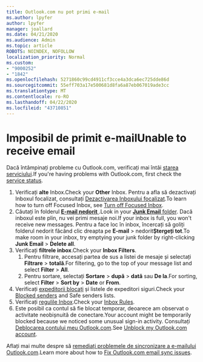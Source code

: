 ```yaml
---
title: Outlook.com nu pot primi e-mail
ms.author: lpyfer
author: lpyfer
manager: joallard
ms.date: 04/21/2020
ms.audience: Admin
ms.topic: article
ROBOTS: NOINDEX, NOFOLLOW
localization_priority: Normal
ms.custom:
- "9000252"
- "1842"
ms.openlocfilehash: 5271860c99cd4911cf3cce4a3dca6ec725dde86d
ms.sourcegitcommit: 55eff703a17e500681d8fa6a87eb067019ade3cc
ms.translationtype: MT
ms.contentlocale: ro-RO
ms.lasthandoff: 04/22/2020
ms.locfileid: "43710851"
---
```

# <a name="unable-to-receive-email"></a><span data-ttu-id="8ac0b-102">Imposibil de primit e-mail</span><span class="sxs-lookup"><span data-stu-id="8ac0b-102">Unable to receive email</span></span>

<span data-ttu-id="8ac0b-103">Dacă întâmpinați probleme cu Outlook.com, verificați mai întâi [starea serviciului](https://go.microsoft.com/fwlink/p/?linkid=837482).</span><span class="sxs-lookup"><span data-stu-id="8ac0b-103">If you're having problems with Outlook.com, first check the [service status](https://go.microsoft.com/fwlink/p/?linkid=837482).</span></span>

1. <span data-ttu-id="8ac0b-104">Verificați **alte** Inbox.</span><span class="sxs-lookup"><span data-stu-id="8ac0b-104">Check your **Other** Inbox.</span></span> <span data-ttu-id="8ac0b-105">Pentru a afla să dezactivați Inboxul focalizat, consultați [Dezactivarea Inboxului focalizat](https://support.office.com/article/f714d94d-9e63-4217-9ccb-6cb2986aa1b2).</span><span class="sxs-lookup"><span data-stu-id="8ac0b-105">To learn how to turn off Focused Inbox, see [Turn off Focused Inbox](https://support.office.com/article/f714d94d-9e63-4217-9ccb-6cb2986aa1b2).</span></span> 
2. <span data-ttu-id="8ac0b-106">Căutați în folderul [ **E-mail nedorit** ](https://outlook.live.com/mail/junkemail).</span><span class="sxs-lookup"><span data-stu-id="8ac0b-106">Look in your [**Junk Email** folder](https://outlook.live.com/mail/junkemail).</span></span> <span data-ttu-id="8ac0b-107">Dacă inboxul este plin, nu vei primi mesaje noi.</span><span class="sxs-lookup"><span data-stu-id="8ac0b-107">If your inbox is full, you won't receive new messages.</span></span> <span data-ttu-id="8ac0b-108">Pentru a face loc în inbox, încercați să goliți folderul nedorit făcând clic dreapta pe **E-mail** > nedorit**Ștergeți tot**.</span><span class="sxs-lookup"><span data-stu-id="8ac0b-108">To make room in your inbox, try emptying your junk folder by right-clicking **Junk Email** > **Delete all**.</span></span>
3. <span data-ttu-id="8ac0b-109">Verificați **filtrele inbox**.</span><span class="sxs-lookup"><span data-stu-id="8ac0b-109">Check your **Inbox Filters**.</span></span> 
    1. <span data-ttu-id="8ac0b-110">Pentru filtrare, accesați partea de sus a listei de mesaje și selectați **Filtrare** > **totală**.</span><span class="sxs-lookup"><span data-stu-id="8ac0b-110">For filtering, go to the top of your message list and select **Filter** > **All**.</span></span>
    2. <span data-ttu-id="8ac0b-111">Pentru sortare, selectați **Sortare** > **după** > **dată** sau **De la**.</span><span class="sxs-lookup"><span data-stu-id="8ac0b-111">For sorting, select **Filter** > **Sort by** > **Date** or **From**.</span></span>
4. <span data-ttu-id="8ac0b-112">Verificați [expeditorii blocați](https://outlook.live.com/mail/options/mail/junkEmail) și listele de expeditori siguri.</span><span class="sxs-lookup"><span data-stu-id="8ac0b-112">Check your [Blocked senders](https://outlook.live.com/mail/options/mail/junkEmail) and Safe senders lists.</span></span>
5. <span data-ttu-id="8ac0b-113">Verificați [regulile Inbox](https://outlook.live.com/mail/options/mail/rules).</span><span class="sxs-lookup"><span data-stu-id="8ac0b-113">Check your [Inbox Rules](https://outlook.live.com/mail/options/mail/rules).</span></span>
6. <span data-ttu-id="8ac0b-114">Este posibil ca contul să fie blocat temporar, deoarece am observat o activitate neobișnuită de conectare.</span><span class="sxs-lookup"><span data-stu-id="8ac0b-114">Your account might be temporarily blocked because we noticed some unusual sign-in activity.</span></span> <span data-ttu-id="8ac0b-115">Consultați [Deblocarea contului meu Outlook.com](https://support.office.com/article/f4ad2701-d166-4d8b-8a6a-9af2a1f8a4c4).</span><span class="sxs-lookup"><span data-stu-id="8ac0b-115">See [Unblock my Outlook.com account](https://support.office.com/article/f4ad2701-d166-4d8b-8a6a-9af2a1f8a4c4).</span></span>

<span data-ttu-id="8ac0b-116">Aflați mai multe despre să [remediați problemele de sincronizare a e-mailului Outlook.com](https://support.office.com/article/d39e3341-8d79-4bf1-b3c7-ded602233642).</span><span class="sxs-lookup"><span data-stu-id="8ac0b-116">Learn more about how to [Fix Outlook.com email sync issues](https://support.office.com/article/d39e3341-8d79-4bf1-b3c7-ded602233642).</span></span>